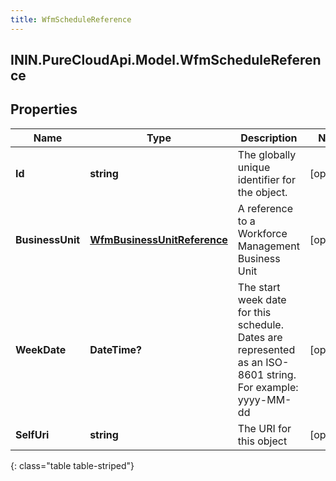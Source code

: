 ```yaml
---
title: WfmScheduleReference
---
```

## ININ.PureCloudApi.Model.WfmScheduleReference

## Properties

|Name | Type | Description | Notes|
|------------ | ------------- | ------------- | -------------|
| **Id** | **string** | The globally unique identifier for the object. | [optional] |
| **BusinessUnit** | [**WfmBusinessUnitReference**](WfmBusinessUnitReference.html) | A reference to a Workforce Management Business Unit | [optional] |
| **WeekDate** | **DateTime?** | The start week date for this schedule. Dates are represented as an ISO-8601 string. For example: yyyy-MM-dd | [optional] |
| **SelfUri** | **string** | The URI for this object | [optional] |
{: class="table table-striped"}


